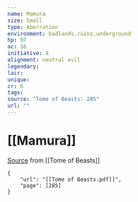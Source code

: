 ```yaml
---
name: Mamura
size: Small
type: Aberration
environment: badlands,ruins,underground
hp: 97
ac: 16
initiative: 4
alignment: neutral evil
legendary: 
lair: 
unique: 
cr: 6
tags: 
source: "Tome of Beasts: 285"
url: ""
---
```

# [[Mamura]]

[Source](zotero://open-pdf/library/items/ULEQWHJM?page=285) from [[Tome of Beasts]]

```pdf
{
	"url": "[[Tome of Beasts.pdf]]",
	"page": [285]
}
```

